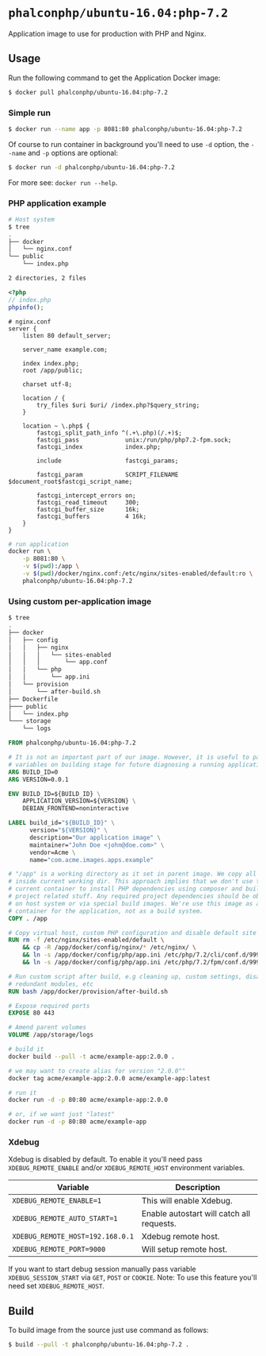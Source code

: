 # `phalconphp/ubuntu-16.04:php-7.2`

Application image to use for production with PHP and Nginx.

## Usage

Run the following command to get the Application Docker image:

``` sh
$ docker pull phalconphp/ubuntu-16.04:php-7.2
```

### Simple run

``` sh
$ docker run --name app -p 8081:80 phalconphp/ubuntu-16.04:php-7.2
```

Of course to run container in background you'll need to use `-d` option,
the `--name` and `-p` options are optional:

``` sh
$ docker run -d phalconphp/ubuntu-16.04:php-7.2
```

For more see: `docker run --help`.

### PHP application example

``` sh
# Host system
$ tree
.
├── docker
│   └── nginx.conf
└── public
    └── index.php

2 directories, 2 files
```

``` php
<?php
// index.php
phpinfo();
```

``` nginx
# nginx.conf
server {
    listen 80 default_server;

    server_name example.com;

    index index.php;
    root /app/public;

    charset utf-8;

    location / {
        try_files $uri $uri/ /index.php?$query_string;
    }

    location ~ \.php$ {
        fastcgi_split_path_info ^(.+\.php)(/.+)$;
        fastcgi_pass             unix:/run/php/php7.2-fpm.sock;
        fastcgi_index            index.php;

        include                  fastcgi_params;

        fastcgi_param            SCRIPT_FILENAME $document_root$fastcgi_script_name;

        fastcgi_intercept_errors on;
        fastcgi_read_timeout     300;
        fastcgi_buffer_size      16k;
        fastcgi_buffers          4 16k;
    }
}
```

``` sh
# run application
docker run \
    -p 8081:80 \
    -v $(pwd):/app \
    -v $(pwd)/docker/nginx.conf:/etc/nginx/sites-enabled/default:ro \
    phalconphp/ubuntu-16.04:php-7.2
```

### Using custom per-application image

``` sh
$ tree
.
├── docker
│   ├── config
│   │   ├── nginx
│   │   │   └── sites-enabled
│   │   │       └── app.conf
│   │   └── php
│   │       └── app.ini
│   └── provision
│       └── after-build.sh
├── Dockerfile
├─── public
│   └── index.php
└─── storage
    └── logs
```

``` dockerfile
FROM phalconphp/ubuntu-16.04:php-7.2

# It is not an important part of our image. However, it is useful to pass these
# variables on building stage for future diagnosing a running application
ARG BUILD_ID=0
ARG VERSION=0.0.1

ENV BUILD_ID=${BUILD_ID} \
    APPLICATION_VERSION=${VERSION} \
    DEBIAN_FRONTEND=noninteractive

LABEL build_id="${BUILD_ID}" \
      version="${VERSION}" \
      description="Our application image" \
      maintainer="John Doe <john@doe.com>" \
      vendor=Acme \
      name="com.acme.images.apps.example"

# "/app" is a working directory as it set in parent image. We copy all files
# inside current working dir. This approach implies that we don't use the
# current container to install PHP dependencies using composer and build any
# project related stuff. Any required project dependencies should be obtained
# on host system or via special build images. We're use this image as a real
# container for the application, not as a build system.
COPY . /app

# Copy virtual host, custom PHP configuration and disable default site
RUN rm -f /etc/nginx/sites-enabled/default \
    && cp -R /app/docker/config/nginx/* /etc/nginx/ \
    && ln -s /app/docker/config/php/app.ini /etc/php/7.2/cli/conf.d/999-app.ini \
    && ln -s /app/docker/config/php/app.ini /etc/php/7.2/fpm/conf.d/999-app.ini

# Run custom script after build, e.g cleaning up, custom settings, disabling
# redundant modules, etc
RUN bash /app/docker/provision/after-build.sh

# Expose required ports
EXPOSE 80 443

# Amend parent volumes
VOLUME /app/storage/logs
```

``` sh
# build it
docker build --pull -t acme/example-app:2.0.0 .

# we may want to create alias for version "2.0.0""
docker tag acme/example-app:2.0.0 acme/example-app:latest
```

``` sh
# run it
docker run -d -p 80:80 acme/example-app:2.0.0

# or, if we want just "latest"
docker run -d -p 80:80 acme/example-app
```

### Xdebug

Xdebug is disabled by default. To enable it you'll need pass
`XDEBUG_REMOTE_ENABLE` and/or `XDEBUG_REMOTE_HOST` environment variables.

| Variable                         | Description                               |
| -------------------------------- | ----------------------------------------- |
| `XDEBUG_REMOTE_ENABLE=1`         | This will enable Xdebug.                  |
| `XDEBUG_REMOTE_AUTO_START=1`     | Enable autostart will catch all requests. |
| `XDEBUG_REMOTE_HOST=192.168.0.1` | Xdebug remote host.                       |
| `XDEBUG_REMOTE_PORT=9000`        | Will setup remote host.                   |

If you want to start debug session manually pass variable `XDEBUG_SESSION_START`
via `GET`, `POST` or `COOKIE`. Note: To use this feature you'll need set
`XDEBUG_REMOTE_HOST`.

## Build

To build image from the source just use command as follows:

``` sh
$ build --pull -t phalconphp/ubuntu-16.04:php-7.2 .
```
